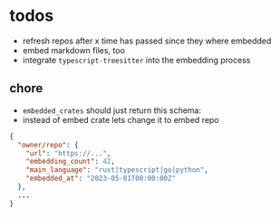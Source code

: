 # todos

- refresh repos after x time has passed since they where embedded
- embed markdown files, too
- integrate `typescript-treesitter` into the embedding process

## chore

- `embedded_crates` should just return this schema:
- instead of embed crate lets change it to embed repo

```json
{
  "owner/repo": {
    "url": "https://...",
    "embedding_count": 42,
    "main_language": "rust|typescript|go|python",
    "embedded_at": "2023-05-01T00:00:00Z"
  },
  ...
}
```
